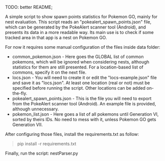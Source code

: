 TODO: better README;

A simple script to show spawn points statistics for Pokemon GO, mainly for nest evaluation.
This script reads an "pokealert_spawn_points.json" file, which can be generated by the PokeAlert scanner tool (Android), and presents its data in a more readable way. Its main use is to check if some tracked area in that app is a nest on Pokemon GO.

For now it requires some manual configuration of the files inside data folder:
- common_pokemon.json - Here goes the GLOBAL list of common pokemons, which will be ignored when considering nests, although statistics for them are still presented. For a location-based list of commons, specify it on the next file.
- locs.json - You will need to create it or edit the "locs-example.json" file and save it as "locs.json". At least one location (real or not) must be specified before running the script. Other locations can be added on-the-fly.
- pokealert_spawn_points.json - This is the file you will need to export from the PokeAlert scanner tool (Android). An example file is provided, although unnecessary.
- pokemon_list.json - Here goes a list of all pokemons until Generation VI, sorted by theirs IDs. No need to mess with it, unless Pokemon GO gets Generation VII.

After configuring those files, install the requirements.txt as follow:
> pip install -r requirements.txt

Finally, run the script: nestParser.py
